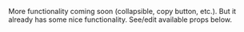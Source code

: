 More functionality coming soon (collapsible, copy button, etc.). But it already has some nice functionality. See/edit available props below.
